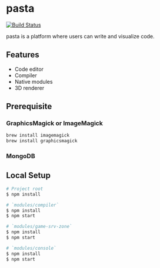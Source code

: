 # pasta

[![Build Status][travis-image]][travis-url]

pasta is a platform where users can write and visualize code.

## Features

- Code editor
- Compiler
- Native modules
- 3D renderer

## Prerequisite

### GraphicsMagick or ImageMagick

```bash
brew install imagemagick
brew install graphicsmagick
```

### MongoDB

## Local Setup

```bash
# Project root
$ npm install

# `modules/compiler`
$ npm install
$ npm start

# `modules/game-srv-zone`
$ npm install
$ npm start

# `modules/console`
$ npm install
$ npm start
```

[travis-image]: https://magnum.travis-ci.com/pawsong/pasta.svg?token=cnHwryX6sPnz5qBN9pnT
[travis-url]: https://magnum.travis-ci.com/pawsong/pasta
